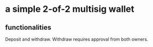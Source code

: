# a simple 2-of-2 multisig wallet

## functionalities
Deposit and withdraw.
Withdraw requires approval from both owners.


